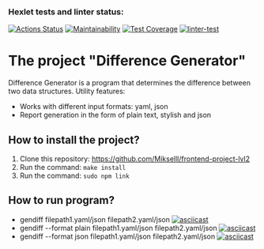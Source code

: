 ### Hexlet tests and linter status:
[![Actions Status](https://github.com/Mikselll/frontend-project-lvl2/workflows/hexlet-check/badge.svg)](https://github.com/Mikselll/frontend-project-lvl2/actions)
[![Maintainability](https://api.codeclimate.com/v1/badges/b4b6f7f0d57b79a8c356/maintainability)](https://codeclimate.com/github/Mikselll/frontend-project-lvl2/maintainability)
[![Test Coverage](https://api.codeclimate.com/v1/badges/b4b6f7f0d57b79a8c356/test_coverage)](https://codeclimate.com/github/Mikselll/frontend-project-lvl2/test_coverage)
[![linter-test](https://github.com/Mikselll/frontend-project-lvl2/actions/workflows/linter-test.yml/badge.svg)](https://github.com/Mikselll/frontend-project-lvl2/actions/workflows/linter-test.yml)
# The project "Difference Generator"
Difference Generator is a program that determines the difference between two data structures.
Utility features:
+ Works with different input formats: yaml, json
+ Report generation in the form of plain text, stylish and json
## How to install the project?
1. Clone this repository: https://github.com/Mikselll/frontend-project-lvl2
2. Run the command: `make install`
3. Run the command: `sudo npm link`
## How to run program?
+ gendiff filepath1.yaml/json filepath2.yaml/json
[![asciicast](https://asciinema.org/a/uJfjv1rTFndZYIVkKRZjBU7EY.svg)](https://asciinema.org/a/uJfjv1rTFndZYIVkKRZjBU7EY)
+ gendiff --format plain filepath1.yaml/json filepath2.yaml/json
[![asciicast](https://asciinema.org/a/ebgOzsGE3LShAVWpIRDSJq03M.svg)](https://asciinema.org/a/ebgOzsGE3LShAVWpIRDSJq03M)
+ gendiff --format json filepath1.yaml/json filepath2.yaml/json
[![asciicast](https://asciinema.org/a/y6bt6bEeUs9Y7aJNSeege2DtV.svg)](https://asciinema.org/a/y6bt6bEeUs9Y7aJNSeege2DtV)
